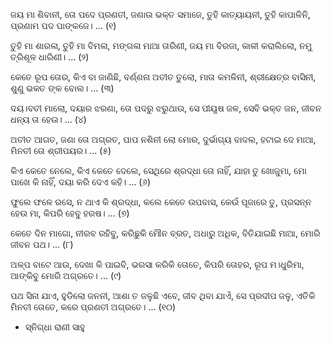 ଜୟ ମା ଶିବାନୀ, ତୋ ପଦେ ପ୍ରଣତୀ,
ଜଣାଉ ଭକ୍ତ ସମାଜେ,
ତୁହି କାତ୍ୟାୟନୀ, ତୁହି କାପାଳିନି,
ପ୍ରଣାମ ପଦ ପାଙ୍କଜେ। ... (୧)

ତୁହି ମା ଶାରଳା, ତୁହି ମା ବିମଳା,
ମଙ୍ଗଳା ମାଆ ତାରିଣୀ,
ଜୟ ମା ବିରଜା, କାଳୀ କରାଲିଲୋ,
ନମୁ ତ୍ରିଶୂଳ ଧାରିଣୀ। ... (୨) 

କେତେ ରୂପ ତୋର, କିଏ ବା ଜାଣିଛି,
ବର୍ଣ୍ଣନା ଅତୀତ ତୁଲୋ,
ମାତା କମଳିନୀ, ଶ୍ରୀକ୍ଷେତ୍ର ବାସିନୀ,
ଶୁଣୁ ଭକତ ଙ୍କ ବୋଲ। ... (୩) 
                  
ଦୟ।ବତୀ ମାଲୋ, ଦୟାର ଝରଣା,
ତୋ ପଦରୁ ଝରୁଥାଉ,
ସେ ପୀୟୂଷ ଜଳ, ସେବି ଭକ୍ତ ଜନ,
ଜୀବନ ଧନ୍ୟ ତା ହେଉ। ... (୪)

ଅତୀତ ଆଗତ, ଜଣା ତୋ ଅଗ୍ରତ,
ପାପ ନଶିନୀ ଲୋ ମୋର,
ଦୁର୍ଭାଗ୍ୟ ବାଦଲ, ହଟାଇ ଦେ ମାଆ,
ମିନତୀ ତୋ ଶ୍ରୀପୟର। ... (୫)

କିଏ କେତେ ନେଲେ, କିଏ କେତେ ଦେଲେ,
ସେଥିରେ ଶ୍ରଦ୍ଧା ତୋ ନାହିଁ,
ଯାହା ତୁ ଖୋଜୁମା, ମାେ ପାଖେ କି ନାହିଁ,
ଦୟା କରି ଦେଏ କହି। ... (୬)

ଫୁଲେ ଫଳେ ରସେ, ନ ଥାଏ କି ଶ୍ରଦ୍ଧା,
କଲେ କେତେ ଉପବାସ,
କେଉଁ ପୂଜାରେ ତୁ, ପ୍ରସନ୍ନ ହେଉ ମା,
କିପରି ହେବୁ ହରଷ। ... (୭)

କେତେ ଦିନ ମାଗୋ, ନୀରବ ରହିବୁ,
କରିଛୁକି ମୌନ ବ୍ରତ,
ଅଧାରୁ ଅଧିକ, ବିତିଯାଇଛି ମାଆ,
ମାେରି ଜୀବନ ପଥ। ... (୮)

ଅଳ୍ପ ବାଟେ ଆଉ, ଦେଖା କି ପାଇବି,
ଭରସା କରିକି ତୋତେ,
କିପରି ତୋହର, ରୂପ ମ।ଧୁରିମା,
ଆଙ୍କିବୁ ମୋରି ଅଗ୍ରତେ। ... (୯)

ପଥ ସିନା ଯାଏ, ହୁଡିଲୋ ଜନନୀ,
ଆଶା ତ ଜଳୁଛି ଏବେ,
ଜୀବ ଥିବା ଯାଏଁ, ସେ ପ୍ରଦୀପ ଜଳୁ,
ଏତିକି ମିନତୀ ତୋତେ,
କରେ ପ୍ରଣତୀ ଅଗ୍ରତେ। ... (୧୦) 

- ସ୍ନିଗ୍ଧା ରାଣୀ ସାହୁ

